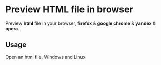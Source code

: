 # Preview HTML file in browser

Preview **html** file in your browser, **firefox** & **google chrome** & **yandex** & **opera**.

## Usage

Open an html file, Windows and Linux
